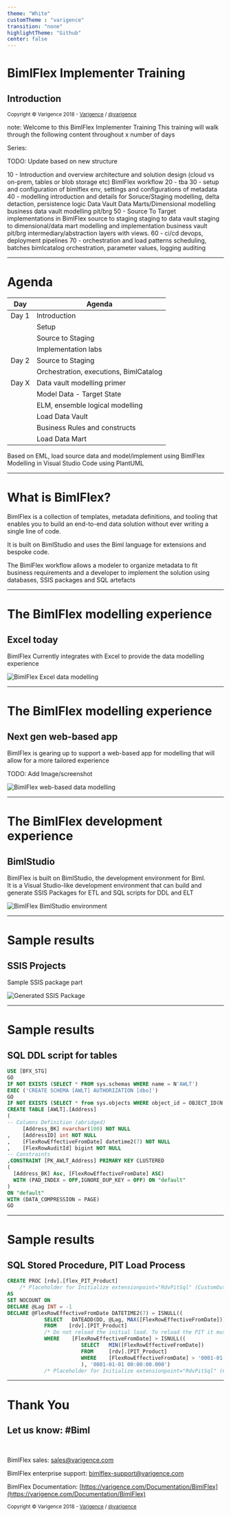 ```yaml
---
theme: "White"
customTheme : "varigence"
transition: "none"
highlightTheme: "Github"
center: false
---
```


# BimlFlex Implementer Training

## Introduction

<small>Copyright &copy; Varigence 2018 - [Varigence](https://varigence.com) / [@varigence](http://twitter.com/varigence)</small>

note:
Welcome to this BimlFlex Implementer Training
This training will walk through the following content throughout x number of days

Series:

TODO: Update based on new structure

10 - Introduction and overview
     architecture and solution design (cloud vs on-prem, tables or blob storage etc)
     BimlFlex workflow
20 - tba
30 - setup and configuration of bimlflex env, settings and configurations of metadata
40 - modelling introduction and details for
     Soruce/Staging modelling, delta detaction, persistence logic
     Data Vault
     Data Marts/Dimensional modelling
     business data vault modelling
     pit/brg
50 - Source To Target implementations in BimlFlex
     source to staging 
     staging to data vault
     staging to dimensional/data mart
     modelling and implementation
     business vault
     pit/brg
     intermediary/abstraction layers with views. 
60 - ci/cd devops, deployment pipelines
70 - orchestration and load patterns
     scheduling, batches
     bimlcatalog orchestration, parameter values, logging auditing

---

# Agenda

|Day   |Agenda|
|---   |---   |
|Day 1 | Introduction |
|      | Setup|
|      | Source to Staging|
|      | Implementation labs|
|Day 2 | Source to Staging |
|      | Orchestration, executions, BimlCatalog|
|Day X | Data vault modelling primer|
|      | Model Data - Target State |
|      | ELM, ensemble logical modelling|
|      | Load Data Vault |
|      | Business Rules and constructs |
|      | Load Data Mart |

Based on EML, load source data and model/implement using BimlFlex  
Modelling in Visual Studio Code using PlantUML

---

# What is BimlFlex?

BimlFlex is a collection of templates, metadata definitions, and tooling that enables you to build an end-to-end data solution without ever writing a single line of code.

It is built on BimlStudio and uses the Biml language for extensions and bespoke code.

The BimlFlex workflow allows a modeler to organize metadata to fit business requirements and a developer to implement the solution using databases, SSIS packages and SQL artefacts

---

# The BimlFlex modelling experience

## Excel today

BimlFlex Currently integrates with Excel to provide the data modelling experience

![BimlFlex Excel data modelling](images/excel-metadata-modelling.png)

---

# The BimlFlex modelling experience

## Next gen web-based app

BimlFlex is gearing up to support a web-based app for modelling that will allow for a more tailored experience

TODO: Add Image/screenshot

![BimlFlex web-based data modelling](images/image.png)

---

# The BimlFlex development experience

## BimlStudio

BimlFlex is built on BimlStudio, the development environment for Biml.  
It is a Visual Studio-like development environment that can build and generate SSIS Packages for ETL and SQL scripts for DDL and ELT

![BimlFlex BimlStudio environment](images/bimlstudio-ui.png)

---

# Sample results

## SSIS Projects

Sample SSIS package part

![Generated SSIS Package](images/sample-package-contents.png)

---

# Sample results

## SQL DDL script for tables

```sql
USE [BFX_STG]
GO
IF NOT EXISTS (SELECT * FROM sys.schemas WHERE name = N'AWLT')
EXEC ('CREATE SCHEMA [AWLT] AUTHORIZATION [dbo]')
GO
IF NOT EXISTS (SELECT * from sys.objects WHERE object_id = OBJECT_ID(N'AWLT') AND type IN (N'U'))
CREATE TABLE [AWLT].[Address]
(
-- Columns Definition (abridged)
     [Address_BK] nvarchar(100) NOT NULL
,    [AddressID] int NOT NULL
,    [FlexRowEffectiveFromDate] datetime2(7) NOT NULL
,    [FlexRowAuditId] bigint NOT NULL
-- Constraints
,CONSTRAINT [PK_AWLT_Address] PRIMARY KEY CLUSTERED
(
  [Address_BK] Asc, [FlexRowEffectiveFromDate] ASC)
  WITH (PAD_INDEX = OFF,IGNORE_DUP_KEY = OFF) ON "default"
)
ON "default"
WITH (DATA_COMPRESSION = PAGE)
GO
```

---

# Sample results

## SQL Stored Procedure, PIT Load Process

```sql
CREATE PROC [rdv].[flex_PIT_Product]
    /* Placeholder for Initialize extensionpoint="RdvPitSql" (CustomOutput.RdvPitAddParameter) */
AS
SET NOCOUNT ON
DECLARE @Lag INT = -1
DECLARE @FlexRowEffectiveFromDate DATETIME2(7) = ISNULL((
            SELECT   DATEADD(DD, @Lag, MAX([FlexRowEffectiveFromDate]))
            FROM    [rdv].[PIT_Product]
            /* Do not reload the initial load. To reload the PIT it must be truncated */
            WHERE    [FlexRowEffectiveFromDate] > ISNULL((
                        SELECT   MIN([FlexRowEffectiveFromDate])
                        FROM     [rdv].[PIT_Product]
                        WHERE    [FlexRowEffectiveFromDate] > '0001-01-01 00:00:00.000'
                        ), '0001-01-01 00:00:00.000')
            /* Placeholder for Initialize extensionpoint="RdvPitSql" (CustomOutput.RdvPitDateWhereSql) */
```

---

# Thank You

## Let us know: #Biml

<br/>

BimlFlex sales: [sales@varigence.com](mailto:sales@varigence.com)

BimlFlex enterprise support: [bimlflex-support@varigence.com](mailto:bimlflex-support@varigence.com)

BimlFlex Documentation: [https://varigence.com/Documentation/BimlFlex](https://varigence.com/Documentation/BimlFlex)

<small>Copyright &copy; Varigence 2018 - [Varigence](https://varigence.com) / [@varigence](http://twitter.com/varigence)</small>